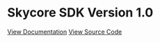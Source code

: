 <h1>Skycore SDK Version 1.0</h1>

<a href="/documentation/README.md">View Documentation</a>
<a href="/source_code/README.md">View Source Code</a>
